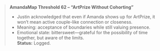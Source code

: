 > **AmandaMap Threshold 62 – “ArtPrize Without Cohorting”**
>
> - Justin acknowledged that even if Amanda shows up for ArtPrize, it won’t mean active couple-like connection or closeness.
> - Meaning: acceptance of boundaries while still valuing presence.
> - Emotional state: bittersweet—grateful for the possibility of time together, but aware of the limits.\
>   **Status:** Logged.